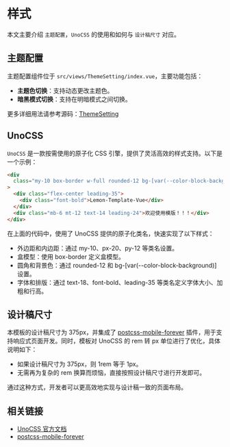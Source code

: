 # 样式

本文主要介绍 `主题配置`，`UnoCSS` 的使用和如何与 `设计稿尺寸` 对应。

## 主题配置

主题配置组件位于 `src/views/ThemeSetting/index.vue`，主要功能包括：

- **主题色切换**：支持动态更改主题色。
- **暗黑模式切换**：支持在明暗模式之间切换。

更多详细用法请参考源码：[ThemeSetting](https://github.com/sankeyangshu/lemon-template-vue/blob/main/src/views/ThemeSetting/index.vue)

## UnoCSS

`UnoCSS` 是一款按需使用的原子化 CSS 引擎，提供了灵活高效的样式支持。以下是一个示例：

```html
<div
  class="my-10 box-border w-full rounded-12 bg-[var(--color-block-background)] px-20 py-12 text-18"
>
  <div class="flex-center leading-35">
    <div class="font-bold">Lemon-Template-Vue</div>
  </div>
  <div class="mb-6 mt-12 text-14 leading-24">欢迎使用模版！！！</div>
</div>
```

在上面的代码中，使用了 UnoCSS 提供的原子化类名，快速实现了以下样式：

- 外边距和内边距：通过 my-10、px-20、py-12 等类名设置。
- 盒模型：使用 box-border 定义盒模型。
- 圆角和背景色：通过 rounded-12 和 bg-[var(--color-block-background)] 设置。
- 字体和排版：通过 text-18、font-bold、leading-35 等类名定义字体大小、加粗和行高。

## 设计稿尺寸

本模板的设计稿尺寸为 375px，并集成了 [postcss-mobile-forever](https://github.com/wswmsword/postcss-mobile-forever) 插件，用于支持响应式页面开发。同时，模板对 UnoCSS 的 rem 转 px 单位进行了优化，具体说明如下：

- 如果设计稿尺寸为 375px，则 1rem 等于 1px。
- 无需再为复杂的 rem 换算而烦恼，直接按照设计稿尺寸进行开发即可。

通过这种方式，开发者可以更高效地实现与设计稿一致的页面布局。

## 相关链接

- [UnoCSS 官方文档](https://unocss.dev/)
- [postcss-mobile-forever](https://github.com/wswmsword/postcss-mobile-forever)
